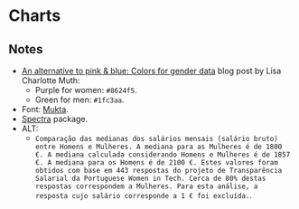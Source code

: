 # Charts

## Notes

- [An alternative to pink & blue: Colors for gender data](https://blog.datawrapper.de/gendercolor/) blog post by Lisa Charlotte Muth:
  - Purple for women: `#8624f5`.
  - Green for men: `#1fc3aa`.
- Font: [Mukta](https://fonts.google.com/specimen/Mukta).
- [Spectra](https://github.com/jsvine/spectra) package.
- ALT:
  - `Comparação das medianas dos salários mensais (salário bruto) entre Homens e Mulheres. A mediana para as Mulheres é de 1800 €. A mediana calculada considerando Homens e Mulheres é de 1857 €. A mediana para os Homens é de 2100 €. Estes valores foram obtidos com base em 443 respostas do projeto de Transparência Salarial da Portuguese Women in Tech. Cerca de 80% destas respostas correspondem a Mulheres. Para esta análise, a resposta cujo salário corresponde a 1 € foi excluída.`.
